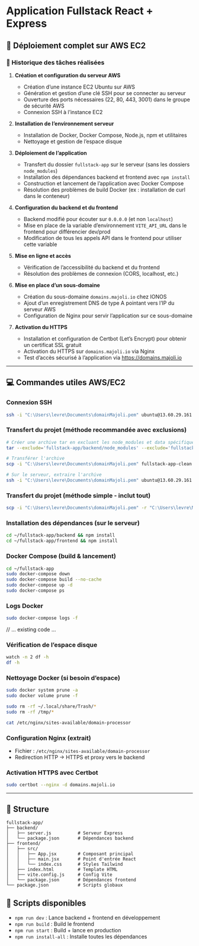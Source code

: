 # Application Fullstack React + Express

## 🚀 Déploiement complet sur AWS EC2

### 📝 Historique des tâches réalisées

1. **Création et configuration du serveur AWS**
   - Création d’une instance EC2 Ubuntu sur AWS
   - Génération et gestion d’une clé SSH pour se connecter au serveur
   - Ouverture des ports nécessaires (22, 80, 443, 3001) dans le groupe de sécurité AWS
   - Connexion SSH à l’instance EC2

2. **Installation de l’environnement serveur**
   - Installation de Docker, Docker Compose, Node.js, npm et utilitaires
   - Nettoyage et gestion de l’espace disque

3. **Déploiement de l’application**
   - Transfert du dossier `fullstack-app` sur le serveur (sans les dossiers `node_modules`)
   - Installation des dépendances backend et frontend avec `npm install`
   - Construction et lancement de l’application avec Docker Compose
   - Résolution des problèmes de build Docker (ex : installation de curl dans le conteneur)

4. **Configuration du backend et du frontend**
   - Backend modifié pour écouter sur `0.0.0.0` (et non `localhost`)
   - Mise en place de la variable d’environnement `VITE_API_URL` dans le frontend pour différencier dev/prod
   - Modification de tous les appels API dans le frontend pour utiliser cette variable

5. **Mise en ligne et accès**
   - Vérification de l’accessibilité du backend et du frontend
   - Résolution des problèmes de connexion (CORS, localhost, etc.)

6. **Mise en place d’un sous-domaine**
   - Création du sous-domaine `domains.majoli.io` chez IONOS
   - Ajout d’un enregistrement DNS de type A pointant vers l’IP du serveur AWS
   - Configuration de Nginx pour servir l’application sur ce sous-domaine

7. **Activation du HTTPS**
   - Installation et configuration de Certbot (Let’s Encrypt) pour obtenir un certificat SSL gratuit
   - Activation du HTTPS sur `domains.majoli.io` via Nginx
   - Test d’accès sécurisé à l’application via https://domains.majoli.io

---


## 💻 Commandes utiles AWS/EC2

### Connexion SSH
```bash
ssh -i "C:\Users\levre\Documents\domainMajoli.pem" ubuntu@13.60.29.161
```

### Transfert du projet (méthode recommandée avec exclusions)
```bash
# Créer une archive tar en excluant les node_modules et data spécifiques
tar --exclude='fullstack-app/backend/node_modules' --exclude='fullstack-app/backend/data' --exclude='fullstack-app/frontend/node_modules' --exclude='fullstack-app/temp' --exclude='fullstack-app/.git' -czf fullstack-app-clean.tar.gz -C "C:\Users\levre\Majoli\Marketing\SCRIPTS EMAILING PHONING" fullstack-app

# Transférer l'archive
scp -i "C:\Users\levre\Documents\domainMajoli.pem" fullstack-app-clean.tar.gz ubuntu@13.60.29.161:~/

# Sur le serveur, extraire l'archive
ssh -i "C:\Users\levre\Documents\domainMajoli.pem" ubuntu@13.60.29.161 "cd ~ && tar -xzf fullstack-app-clean.tar.gz"
```

### Transfert du projet (méthode simple - inclut tout)
```bash
scp -i "C:\Users\levre\Documents\domainMajoli.pem" -r "C:\Users\levre\Majoli\Marketing\SCRIPTS EMAILING PHONING\fullstack-app" ubuntu@13.60.29.161:~/
```

### Installation des dépendances (sur le serveur)
```bash
cd ~/fullstack-app/backend && npm install
cd ~/fullstack-app/frontend && npm install
```

### Docker Compose (build & lancement)
```bash
cd ~/fullstack-app
sudo docker-compose down
sudo docker-compose build --no-cache
sudo docker-compose up -d
sudo docker-compose ps
```

### Logs Docker
```bash
sudo docker-compose logs -f
```

// ... existing code ...

### Vérification de l’espace disque

```bash
watch -n 2 df -h
df -h
```

### Nettoyage Docker (si besoin d’espace)
```bash
sudo docker system prune -a
sudo docker volume prune -f
```

```bash
sudo rm -rf ~/.local/share/Trash/*
sudo rm -rf /tmp/*
```


```bash
cat /etc/nginx/sites-available/domain-processor
```

### Configuration Nginx (extrait)
- Fichier : `/etc/nginx/sites-available/domain-processor`
- Redirection HTTP → HTTPS et proxy vers le backend

### Activation HTTPS avec Certbot
```bash
sudo certbot --nginx -d domains.majoli.io
```

---

## 📁 Structure
```
fullstack-app/
├── backend/
│   ├── server.js          # Serveur Express
│   └── package.json       # Dépendances backend
├── frontend/
│   ├── src/
│   │   ├── App.jsx        # Composant principal
│   │   ├── main.jsx       # Point d'entrée React
│   │   └── index.css      # Styles Tailwind
│   ├── index.html         # Template HTML
│   ├── vite.config.js     # Config Vite
│   └── package.json       # Dépendances frontend
└── package.json           # Scripts globaux
```

## 🔧 Scripts disponibles
- `npm run dev` : Lance backend + frontend en développement
- `npm run build` : Build le frontend
- `npm run start` : Build + lance en production
- `npm run install-all` : Installe toutes les dépendances 